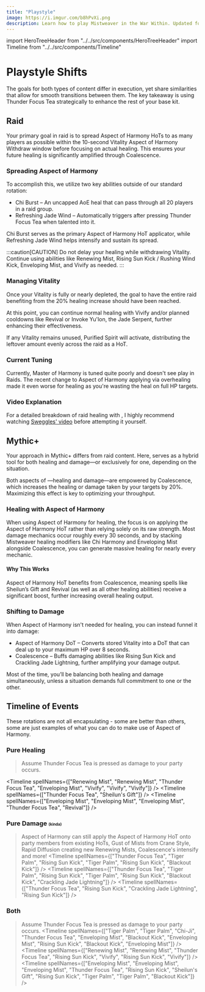 ```yaml
---
title: "Playstyle"
image: https://i.imgur.com/b8hPvXi.png
description: Learn how to play Mistweaver in the War Within. Updated for 11.1.
---
```


import HeroTreeHeader from "../../src/components/HeroTreeHeader"
import Timeline from "../../src/components/Timeline"

# Playstyle Shifts

The goals for both types of content differ in execution, yet share similarities that allow for smooth transitions between them. The key takeaway is using <WH>Thunder Focus Tea</WH> strategically to enhance the rest of your base kit.

## Raid

Your primary goal in raid is to spread <WH>Aspect of Harmony HoT</WH>s to as many players as possible within the 10-second Vitality <WH short="withdraw">Aspect of Harmony Withdraw</WH> window before focusing on actual healing. This ensures your future healing is significantly amplified through <WH>Coalescence</WH>.

### Spreading Aspect of Harmony

To accomplish this, we utilize two key abilities outside of our standard rotation:

- <WH>Chi Burst</WH> – An uncapped AoE heal that can pass through all 20 players in a raid group.
- <WH>Refreshing Jade Wind</WH> – Automatically triggers after pressing <WH>Thunder Focus Tea</WH> when talented into it.

<WH>Chi Burst</WH> serves as the primary <WH>Aspect of Harmony HoT</WH> applicator, while <WH>Refreshing Jade Wind</WH> helps intensify and sustain its spread.

:::caution[CAUTION]
Do not delay your healing while withdrawing Vitality. Continue using abilities like <WH>Renewing Mist</WH>, <WH>Rising Sun Kick</WH> / <WH>Rushing Wind Kick</WH>, <WH>Enveloping Mist</WH>, and <WH>Vivify</WH> as needed.
:::

### Managing Vitality 

Once your Vitality is fully or nearly depleted, the goal to have the entire raid benefiting from the 20% healing increase should have been reached.

At this point, you can continue normal healing with <WH>Vivify</WH> and/or planned cooldowns like <WH>Revival</WH> or <WH>Invoke Yu'lon, the Jade Serpent</WH>, further enhancing their effectiveness.

If any Vitality remains unused, <WH>Purified Spirit</WH> will activate, distributing the leftover amount evenly across the raid as a HoT.

### Current Tuning
Currently, Master of Harmony is tuned quite poorly and doesn't see play in Raids. The recent change to Aspect of Harmony applying via overhealing made it even worse for healing as you're wasting the heal on full HP targets.

### Video Explanation
For a detailed breakdown of raid healing with <HeroTreeHeader heroTree="Master of Harmony" showImage={false}/>, I highly recommend watching [Sweggles' video](https://www.youtube.com/watch?v=nw21Br5v8x8) before attempting it yourself.

## Mythic+

Your approach in Mythic+ differs from raid content. Here, <HeroTreeHeader heroTree="Master of Harmony" showImage={false}/> serves as a hybrid tool for both healing and damage—or exclusively for one, depending on the situation.

Both aspects of <HeroTreeHeader heroTree="Master of Harmony" showImage={false}/>—healing and damage—are empowered by <WH>Coalescence</WH>, which increases the healing or damage taken by your targets by 20%. Maximizing this effect is key to optimizing your throughput.

### Healing with <WH>Aspect of Harmony</WH>

When using <WH>Aspect of Harmony</WH> for healing, the focus is on applying the <WH short="HoT">Aspect of Harmony HoT</WH> rather than relying solely on its raw strength. Most damage mechanics occur roughly every 30 seconds, and by stacking Mistweaver healing modifiers like <WH>Chi Harmony</WH> and <WH>Enveloping Mist</WH> alongside <WH>Coalescence</WH>, you can generate massive healing for nearly every mechanic.

#### Why This Works

<WH>Aspect of Harmony HoT</WH> benefits from <WH>Coalescence</WH>, meaning spells like <WH>Sheilun’s Gift</WH> and <WH>Revival</WH> (as well as all other healing abilities) receive a significant boost, further increasing overall healing output.

### Shifting to Damage

When <WH>Aspect of Harmony</WH> isn't needed for healing, you can instead funnel it into damage:

- <WH>Aspect of Harmony DoT</WH> – Converts stored Vitality into a DoT that can deal up to your maximum HP over 8 seconds.
- <WH>Coalescence</WH> – Buffs damaging abilities like <WH>Rising Sun Kick</WH> and <WH>Crackling Jade Lightning</WH>, further amplifying your damage output.

Most of the time, you’ll be balancing both healing and damage simultaneously, unless a situation demands full commitment to one or the other.


## Timeline of Events
These rotations are not all encapsulating - some are better than others, some are just examples of what you can do to make use of <WH>Aspect of Harmony</WH>.
### Pure Healing
> Assume <WH>Thunder Focus Tea</WH> is pressed as damage to your party occurs.

<Timeline spellNames={["Renewing Mist", "Renewing Mist", "Thunder Focus Tea", "Enveloping Mist", "Vivify", "Vivify", "Vivify"]} />
<Timeline spellNames={["Thunder Focus Tea", "Sheilun's Gift"]} />
<Timeline spellNames={["Enveloping Mist", "Enveloping Mist", "Enveloping Mist", "Thunder Focus Tea", "Revival"]} />

### Pure Damage <font size="1">(kinda)</font>
> <WH>Aspect of Harmony</WH> can still apply the <WH short="HoT">Aspect of Harmony HoT</WH> onto party members from existing HoTs, <WH>Gust of Mists</WH> from <WH>Crane Style</WH>, <WH>Rapid Diffusion</WH> creating new <WH>Renewing Mist</WH>s, <WH>Coalescence</WH>'s intensify and more!
<Timeline spellNames={["Thunder Focus Tea", "Tiger Palm", "Rising Sun Kick", "Tiger Palm", "Rising Sun Kick", "Blackout Kick"]} />
<Timeline spellNames={["Thunder Focus Tea", "Tiger Palm", "Rising Sun Kick", "Tiger Palm", "Rising Sun Kick", "Blackout Kick", "Crackling Jade Lightning"]} />
<Timeline spellNames={["Thunder Focus Tea", "Rising Sun Kick", "Crackling Jade Lightning", "Rising Sun Kick"]} />

### Both
> Assume <WH>Thunder Focus Tea</WH> is pressed as damage to your party occurs.
<Timeline spellNames={["Tiger Palm", "Tiger Palm", "Chi-Ji", "Thunder Focus Tea", "Enveloping Mist", "Blackout Kick", "Enveloping Mist", "Rising Sun Kick", "Blackout Kick", "Enveloping Mist"]} />
<Timeline spellNames={["Renewing Mist", "Renewing Mist", "Thunder Focus Tea", "Rising Sun Kick", "Vivify", "Rising Sun Kick", "Vivify"]} />
<Timeline spellNames={["Enveloping Mist", "Enveloping Mist", "Enveloping Mist", "Thunder Focus Tea", "Rising Sun Kick", "Sheilun's Gift", "Rising Sun Kick", "Tiger Palm", "Tiger Palm", "Blackout Kick"]} />

